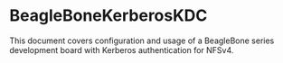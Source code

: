 # BeagleBoneKerberosKDC

This document covers configuration and usage of a BeagleBone series development board with Kerberos authentication for NFSv4.
